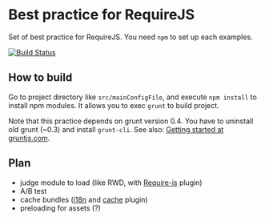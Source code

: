 # Best practice for RequireJS

Set of best practice for RequireJS.
You need `npm` to set up each examples.

[![Build Status](https://travis-ci.org/eller86/requirejs-best-practice.png)](https://travis-ci.org/eller86/requirejs-best-practice)

## How to build

Go to project directory like `src/mainConfigFile`, and execute `npm install` to install npm modules. It allows you to exec `grunt` to build project.

Note that this practice depends on grunt version 0.4. You have to uninstall old grunt (~0.3) and install `grunt-cli`. See also: [Getting started at gruntjs.com](http://gruntjs.com/getting-started#installing-the-cli).

## Plan

* judge module to load (like RWD, with [Require-is](https://github.com/guybedford/require-is) plugin)
* A/B test
* cache bundles ([i18n](http://requirejs.org/docs/api.html#i18n) and [cache](https://github.com/jensarps/AMD-cache) plugin)
* preloading for assets (?)
